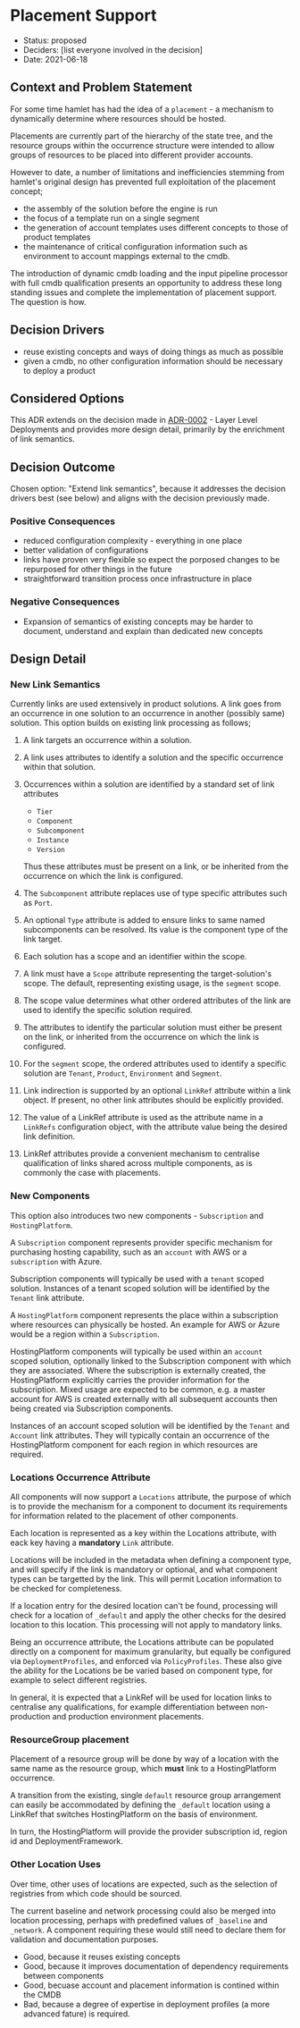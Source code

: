 # Placement Support

* Status: proposed
* Deciders: [list everyone involved in the decision] <!-- optional -->
* Date: 2021-06-18

## Context and Problem Statement

For some time hamlet has had the idea of a `placement` - a mechanism to dynamically determine where resources should be hosted.

Placements are currently part of the hierarchy of the state tree, and the resource groups within the occurrence structure were intended to allow groups of resources to be placed into different provider accounts.

However to date, a number of limitations and inefficiencies stemming from hamlet's original design has prevented full exploitation of the placement concept;
- the assembly of the solution before the engine is run
- the focus of a template run on a single segment
- the generation of account templates uses different concepts to those of product templates
- the maintenance of critical configuration information such as environment to account mappings external to the cmdb.

The introduction of dynamic cmdb loading and the input pipeline processor with full cmdb qualification presents an opportunity to address these long standing issues and complete the implementation of placement support. The question is how.

## Decision Drivers <!-- optional -->

* reuse existing concepts and ways of doing things as much as possible
* given a cmdb, no other configuration information should be necessary to deploy a product

## Considered Options

This ADR extends on the decision made in [ADR-0002](../0002-layer-deployments.md) - Layer Level Deployments and provides more design detail, primarily by the enrichment of link semantics.

## Decision Outcome

Chosen option: "Extend link semantics", because it addresses the decision drivers best (see below) and aligns with the decision previously made.

### Positive Consequences <!-- optional -->

* reduced configuration complexity - everything in one place
* better validation of configurations
* links have proven very flexible so expect the porposed changes to be repurposed for other things in the future
* straightforward transition process once infrastructure in place

### Negative Consequences <!-- optional -->

* Expansion of semantics of existing concepts may be harder to document, understand and explain than dedicated new concepts

## Design Detail

### New Link Semantics

Currently links are used extensively in product solutions. A link goes from an occurrence in one solution to an occurrence in another (possibly same) solution. This option builds on existing link processing as follows;

1. A link targets an occurrence within a solution.
1. A link uses attributes to identify a solution and the specific occurrence within that solution.
1. Occurrences within a solution are identified by a standard set of link attributes
     - `Tier`
     - `Component`
     - `Subcomponent`
     - `Instance`
     - `Version`

   Thus these attributes must be present on a link, or be inherited from the occurrence on which the link is configured.
1. The `Subcomponent` attribute replaces use of type specific attributes such as `Port`.
1. An optional `Type` attribute is added to ensure links to same named subcomponents can be resolved. Its value is the component type of the link target.
1. Each solution has a scope and an identifier within the scope.
1. A link must have a `Scope` attribute representing the target-solution's scope. The default, representing existing usage, is the `segment` scope.
1. The scope value determines what other ordered attributes of the link are used to identify the specific solution required.
1. The attributes to identify the particular solution must either be present on the link, or inherited from the occurrence on which
the link is configured.
1. For the `segment` scope, the ordered attributes used to identify a specific solution are `Tenant`, `Product`, `Environment` and `Segment`.
1. Link indirection is supported by an optional `LinkRef` attribute within a link object. If present, no other link attributes should be explicitly provided.
1. The value of a LinkRef attribute is used as the attribute name in a `LinkRefs` configuration object, with the attribute value
being the desired link definition.
1. LinkRef attributes provide a convenient mechanism to centralise qualification of links shared across multiple components, as is commonly the case with placements.

### New Components

This option also introduces two new components - `Subscription` and `HostingPlatform`.

A `Subscription` component represents provider specific mechanism for purchasing hosting capability, such as an `account` with AWS or a `subscription` with Azure.

Subscription components will typically be used with a `tenant` scoped solution. Instances of a tenant scoped solution will be identified by the `Tenant` link attribute.

A `HostingPlatform` component represents the place within a subscription where resources can physically be hosted. An example for AWS or Azure would be a region within a `Subscription`.

HostingPlatform components will typically be used within an `account` scoped solution, optionally linked to the Subscription component with which they are associated. Where the subscription is externally created, the HostingPlatform explicitly carries the provider information for the subscription. Mixed usage are expected to be common, e.g. a master account for AWS is created externally with all subsequent accounts then being created via Subscription components.

Instances of an account scoped solution will be identified by the `Tenant` and `Account` link attributes. They will typically contain an occurrence of the HostingPlatform component for each region in which resources are required.

### Locations Occurrence Attribute

All components will now support a `Locations` attribute, the purpose of which is to provide the mechanism for a component to document its
requirements for information related to the placement of other components.

Each location is represented as a key within the Locations attribute, with eack key having a **mandatory** `Link` attribute.

Locations will be included in the metadata when defining a component type, and will specify if the link is mandatory or optional, and what component types can be targetted by the link. This will permit Location information to be checked for completeness.

If a location entry for the desired location can't be found, processing will check for a location of `_default` and apply the other checks for the desired location to this location. This processing will not apply to mandatory links.

Being an occurrence attribute, the Locations attribute can be populated directly on a component for maximum granularity, but equally be configured via `DeploymentProfiles`, and enforced via `PolicyProfiles`. These also give the ability for the Locations be be varied based on component type, for example to select different registries.

In general, it is expected that a LinkRef will be used for location links
to centralise any qualifications, for example differentiation between non-production and production environment placements.

### ResourceGroup placement
Placement of a resource group will be done by way of a location with the same name as the resource group, which **must** link to a HostingPlatform occurrence.

A transition from the existing, single `default` resource group arrangement can easily be accommodated by defining the `_default` location using a LinkRef that switches HostingPlatform on the basis of environment.

In turn, the HostingPlatform will provide the provider subscription id, region id and DeploymentFramework.

### Other Location Uses

Over time, other uses of locations are expected, such as the selection of registries from which code should be sourced.

The current baseline and network processing could also be merged into location processing, perhaps with predefined values of `_baseline` and `_network`. A component requiring these would still need to declare them for validation and documentation purposes.

* Good, because it reuses existing concepts
* Good, because it improves documentation of dependency requirements between components
* Good, becuase account and placement information is contined within the CMDB
* Bad, because a degree of expertise in deployment profiles (a more advanced fature) is required.
